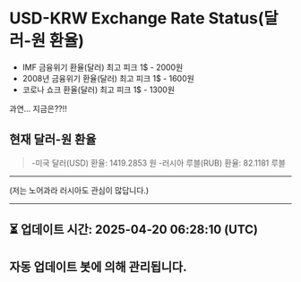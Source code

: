 


# USD-KRW Exchange Rate Status(달러-원 환율)

* IMF 금융위기 환율(달러) 최고 피크 1$ - 2000원
* 2008년 금융위기 환율(달러) 최고 피크 1$ - 1600원
* 코로나 쇼크 환율(달러) 최고 피크 1$ - 1300원



과연... 지금은??!!


## 현재 달러-원 환율
> -미국 달러(USD) 환율: 1419.2853 원 
-러시아 루블(RUB) 환율: 82.1181 루블


---
(저는 노어과라 러시아도 관심이 많답니다.)

---

⏳ 업데이트 시간: 2025-04-20 06:28:10 (UTC)
---
자동 업데이트 봇에 의해 관리됩니다.
---
